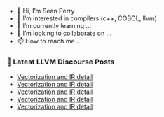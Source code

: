 - 👋 Hi, I’m Sean Perry
- 👀 I’m interested in compilers (c++, COBOL, llvm)
- 🌱 I’m currently learning ...
- 💞️ I’m looking to collaborate on ...
- 📫 How to reach me ...

<!---
s66perry/s66perry is a ✨ special ✨ repository because its `README.md` (this file) appears on your GitHub profile.
You can click the Preview link to take a look at your changes.
--->
### 📕 Latest LLVM Discourse Posts

<!-- DISCOURSE-LLVM:START -->
- [Vectorization and IR detail](https://discourse.llvm.org/t/vectorization-and-ir-detail/71702#post_7)
- [Vectorization and IR detail](https://discourse.llvm.org/t/vectorization-and-ir-detail/71702#post_6)
- [Vectorization and IR detail](https://discourse.llvm.org/t/vectorization-and-ir-detail/71702#post_5)
- [Vectorization and IR detail](https://discourse.llvm.org/t/vectorization-and-ir-detail/71702#post_4)
- [Vectorization and IR detail](https://discourse.llvm.org/t/vectorization-and-ir-detail/71702#post_3)
<!-- DISCOURSE-LLVM:END -->
